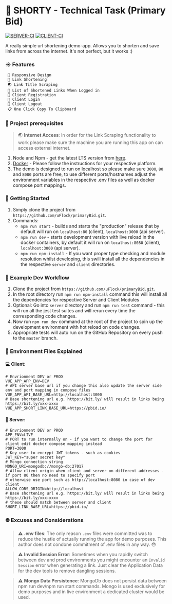 # 🔗 SHORTY - Technical Task (Primary  Bid)

[![SERVER-CI](https://github.com/uFlock/primaryBid/actions/workflows/test-server.yml/badge.svg)](https://github.com/uFlock/primaryBid/actions/workflows/test-server.yml)
[![CLIENT-CI](https://github.com/uFlock/primaryBid/actions/workflows/test-client.yml/badge.svg)](https://github.com/uFlock/primaryBid/actions/workflows/test-client.yml)

A really simple url shortening demo-app. Allows you to shorten and save links from across the internet.
It's not perfect, but it works :)

### ☀️ Features

     📐 Responsive Design  
     📏 Link Shortening  
     🌏 Link Title Scraping 
     📃 List of Shortened Links When Logged in   
     📝 Client Registration   
     🔑 Client Login  
     🔐 Client Logout  
     📋 One Click Copy To Clipboard    

### 🚧 Project prerequisites

> 🌏 **Internet Access**: In order for the Link Scraping functionality to work please make sure the machine you are running
> this app on can access external internet.

1. Node and Npm - get the latest LTS version from [here](https://nodejs.org/en/).
2. [Docker](https://docs.docker.com/get-docker/) - Please follow the instructions for your respective platform.
3. The demo is designed to run on localhost so please make sure `3000`, `80` and `8080` ports are free, to use 
   different ports/hostnames adjust the environment variables in the respective .env files as well as docker compose port mappings.

### 🚀 Getting Started

1. Simply clone the project from `https://github.com/uFlock/primaryBid.git`.
2. Commands:
   * `npm run start` - builds and starts the "production" release that
     by default will run on `localhost:80` (client), `localhost:3000` (api server).
   * `npm run dev` - starts development version with live reload in the docker containers, by default it will run on `localhost:8080` (client), `localhost:3000` (api server).
   * `npm run npm-install` - If you want proper type checking and module resolution whilst developing, this swill install
    all the dependencies in the respective `server` and `client` directories.

### 👷 Example Dev Workflow

1. Clone the project from `https://github.com/uFlock/primaryBid.git`.
2. In the root directory run `npm run npm-install` command this will install all the dependencies for respective Server and Client Modules
3. Optional: Go into `server` directory and run `npm run test` command - this will run all the jest test suites and
will rerun every time the corresponding code changes.
4. Now run `npm run dev` command at the root of the project to spin up the development environment with hot reload on code changes.
5. Appropriate tests will auto run on the GitHub Repository on every push to the `master` branch.

### 🌳 Environment Files Explained

#### 💻 Client: 
```dotenv
# Envrionment DEV or PROD
VUE_APP_APP_ENV=DEV 
# API server base url if you change this also update the server side env and port mapping in compose files
VUE_APP_API_BASE_URL=http://localhost:3000 
# Base shortening url e.g. https://bit.ly/ will result in links being https://bit.ly/xxx-xxxx
VUE_APP_SHORT_LINK_BASE_URL=https://pbid.io/
```

#### 📡 Server:
```dotenv
# Envrionment DEV or PROD
APP_ENV=LIVE
# PORT to run internally on - if you want to change the port for client edit docker compose mapping instead
PORT=3000
# Key user to encrypt JWT tokens - such as cookies
JWT_KEY="super secret key"
# Mongo connection string
MONGO_URI=mongodb://mongo-db:27017
# Allow client origin when client and server on different addresses - if port 80 then no need to specify port
# otherwise use port such as http://localhost:8080 in case of dev client
ALLOW_CORS_ORIGIN=http://localhost
# Base shortening url e.g. https://bit.ly/ will result in links being https://bit.ly/xxx-xxxx
# these should match between server and client
SHORT_LINK_BASE_URL=https://pbid.io/
```

### ⛔ Excuses and Considerations

> ⚠️ **.env files**: The only reason `.env` files were committed was to reduce the hustle of actually running the app 
> for demo purposes. This author does not condone commitment of .env files in any way. 😳

> ⚠️ **Invalid Session Error**: Sometimes when you rapidly switch between dev and prod environments you might encounter
> an `Invalid Session` error when generating a link. Just clear the Application Data for the dev tools to remove
> dangling sessions.

> ⚠️ **Mongo Data Persistence**: MongoDb does not persist data between npm run dev/npm run start commands. Mongo is used
> exclusively for demo purposes and in live environment a dedicated cluster would be used.

